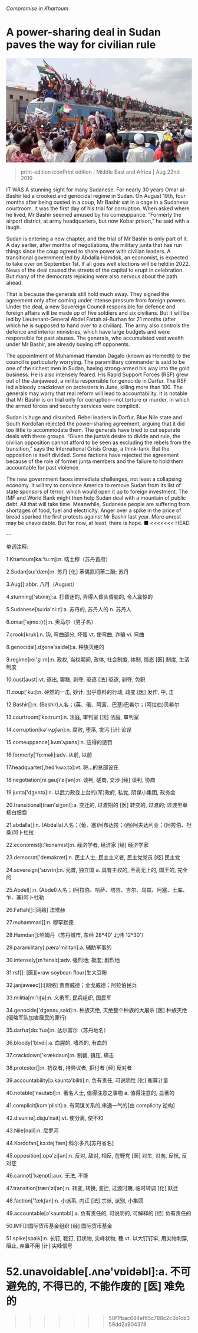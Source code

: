 ###### Compromise in Khartoum

# A power-sharing deal in Sudan paves the way for civilian rule 

![image](images/20190824_MAP004.jpg) 

> print-edition iconPrint edition | Middle East and Africa | Aug 22nd 2019 

IT WAS A stunning sight for many Sudanese. For nearly 30 years Omar al-Bashir led a crooked and genocidal regime in Sudan. On August 19th, four months after being ousted in a coup, Mr Bashir sat in a cage in a Sudanese courtroom. It was the first day of his trial for corruption. When asked where he lived, Mr Bashir seemed amused by his comeuppance. “Formerly the airport district, at army headquarters, but now Kobar prison,” he said with a laugh. 

Sudan is entering a new chapter, and the trial of Mr Bashir is only part of it. A day earlier, after months of negotiations, the military junta that has run things since the coup agreed to share power with civilian leaders. A transitional government led by Abdalla Hamdok, an economist, is expected to take over on September 1st. If all goes well elections will be held in 2022. News of the deal caused the streets of the capital to erupt in celebration. But many of the democrats rejoicing were also nervous about the path ahead. 

That is because the generals still hold much sway. They signed the agreement only after coming under intense pressure from foreign powers. Under the deal, a new Sovereign Council responsible for defence and foreign affairs will be made up of five soldiers and six civilians. But it will be led by Lieutenant-General Abdel Fattah al-Burhan for 21 months (after which he is supposed to hand over to a civilian). The army also controls the defence and interior ministries, which have large budgets and were responsible for past abuses. The generals, who accumulated vast wealth under Mr Bashir, are already buying off opponents. 

The appointment of Muhammad Hamdan Dagalo (known as Hemedti) to the council is particularly worrying. The paramilitary commander is said to be one of the richest men in Sudan, having strong-armed his way into the gold business. He is also intensely feared. His Rapid Support Forces (RSF) grew out of the Janjaweed, a militia responsible for genocide in Darfur. The RSF led a bloody crackdown on protesters in June, killing more than 100. The generals may worry that real reform will lead to accountability. It is notable that Mr Bashir is on trial only for corruption—not torture or murder, in which the armed forces and security services were complicit. 

Sudan is huge and disunited. Rebel leaders in Darfur, Blue Nile state and South Kordofan rejected the power-sharing agreement, arguing that it did too little to accommodate them. The generals have tried to cut separate deals with these groups. “Given the junta’s desire to divide and rule, the civilian opposition cannot afford to be seen as excluding the rebels from the transition,” says the International Crisis Group, a think-tank. But the opposition is itself divided. Some factions have rejected the agreement because of the role of former junta members and the failure to hold them accountable for past violence. 

The new government faces immediate challenges, not least a collapsing economy. It will try to convince America to remove Sudan from its list of state sponsors of terror, which would open it up to foreign investment. The IMF and World Bank might then help Sudan deal with a mountain of public debt. All that will take time. Meanwhile, Sudanese people are suffering from shortages of food, fuel and electricity. Anger over a spike in the price of bread sparked the first protests against Mr Bashir last year. More unrest may be unavoidable. But for now, at least, there is hope. ■ 
<<<<<<< HEAD

-- 

 单词注释:

1.Khartoum[ka:'tu:m]:n. 喀土穆（苏丹首府） 

2.Sudan[su:'dæn]:n. 苏丹 [化] 苯偶氮间苯二酚; 苏丹 

3.Aug[]:abbr. 八月（August） 

4.stunning['stʌniŋ]:a. 打昏迷的, 弄得人昏头昏脑的, 令人震惊的 

5.Sudanese[su:dә'ni:z]:a. 苏丹的, 苏丹人的 n. 苏丹人 

6.omar['әjmɑ:(r)]:n. 奥马尔（男子名） 

7.crook[kruk]:n. 钩, 弯曲部分, 坏蛋 vt. 使弯曲, 诈骗 vi. 弯曲 

8.genocidal[.dʒenә'saidәl]:a. 种族灭绝的 

9.regime[rei'ʒi:m]:n. 政权, 当权期间, 政体, 社会制度, 体制, 情态 [医] 制度, 生活制度 

10.oust[aust]:vt. 逐出, 罢黜, 剥夺, 驱逐 [法] 驱逐, 剥夺, 免职 

11.coup['ku:]:n. 砰然的一击, 妙计, 出乎意料的行动, 政变 [医] 发作, 中, 击 

12.Bashir[]:n. (Bashir)人名；(英、俄、阿富、巴基)巴希尔；(阿拉伯)贝希尔 

13.courtroom['kɒ:trum]:n. 法庭, 审判室 [法] 法庭, 审判室 

14.corruption[kә'rʌpʃәn]:n. 腐败, 堕落, 贪污 [计] 论误 

15.comeuppance[.kʌm'ʌpәns]:n. 应得的惩罚 

16.formerly['fɒ:mәli]:adv. 从前, 以前 

17.headquarter[,hed'kwɔ:tә]:vt. 将...的总部设在 

18.negotiation[ni.gәuʃi'eiʃәn]:n. 谈判, 磋商, 交涉 [经] 谈判, 协商 

19.junta['dʒʌntә]:n. 以武力政变上台的(军)政府, 私党, 阴谋小集团, 政务会 

20.transitional[træn'siʒәnl]:a. 变迁的, 过渡期的 [医] 转变的, 过渡的; 过渡型单核白细胞 

21.abdalla[]:n. (Abdalla)人名；(葡、塞)阿布达拉；(西)阿夫达利亚；(阿拉伯、坦桑)阿卜杜拉 

22.economist[i:'kɒnәmist]:n. 经济学者, 经济家 [经] 经济学家 

23.democrat['demәkræt]:n. 民主人士, 民主主义者, 民主党党员 [经] 民主党 

24.sovereign['sɒvrin]:n. 元首, 独立国 a. 具有主权的, 至高无上的, 国王的, 完全的 

25.Abdel[]:n. (Abdel)人名；(阿拉伯、哈萨、塔吉、吉尔、乌兹、阿塞、土库、乍、塞)阿卜杜勒 

26.Fattah[]:[网络] 法塔赫 

27.muhammad[]:n. 穆罕默德 

28.Hamdan[]:哈姆丹（苏丹城市, 东经 28º40' 北纬 12º30'） 

29.paramilitary[.pærә'militәri]:a. 辅助军事的 

30.intensely[ɪn'tenslɪ]:adv. 强烈地; 极度; 剧烈地 

31.rsf[]: [医][=raw soybean flour]生大豆粉 

32.janjaweed[]:[网络] 贾贾威德；金戈威德；阿拉伯民兵 

33.militia[mi'liʃә]:n. 义勇军, 民兵组织, 国民军 

34.genocide['dʒenәu,said]:n. 种族灭绝, 灭绝整个种族的大屠杀 [医] 种族灭绝(侵略军队加害居民的罪行) 

35.darfur[dɑ:'fuə]:n. 达尔富尔（苏丹地名） 

36.bloody['blʌdi]:a. 血腥的, 嗜杀的, 有血的 

37.crackdown['krækdaun]:n. 制裁, 镇压, 痛击 

38.protester[]:n. 抗议者, 持异议者, 拒付者 [经] 反对者 

39.accountability[ә.kauntә'biliti]:n. 负有责任, 可说明性 [化] 衡算计量 

40.notable['nәutәbl]:n. 著名人士, 值得注意之事物 a. 值得注意的, 显著的 

41.complicit[kәm'plisit]:a. 有同谋关系的,串通一气的[由 complicity 逆构] 

42.disunite[.disju'nait]:vt. 使分离, 使不和 

43.Nile[nail]:n. 尼罗河 

44.Kordofan[,kɔ:dәj'fæn]:科尔多凡[苏丹省名] 

45.opposition[.ɒpә'ziʃәn]:n. 反对, 敌对, 相反, 在野党 [医] 对生, 对向, 反抗, 反对症 

46.cannot['kænɒt]:aux. 无法, 不能 

47.transition[træn'ziʃәn]:n. 转变, 转换, 变迁, 过渡时期, 临时转调 [化] 跃迁 

48.faction['fækʃәn]:n. 小派系, 内讧 [法] 宗派, 派别, 小集团 

49.accountable[ә'kauntәbl]:a. 负有责任的, 可说明的, 可解释的 [经] 负有责任的 

50.IMF[]:国际货币基金组织 [经] 国际货币基金 

51.spike[spaik]:n. 长钉, 鞋钉, 钉状物, 尖峰状物, 穗 vt. 以大钉钉牢, 用尖物刺穿, 阻止, 弃置不用 [计] 尖峰信号 

52.unavoidable[.ʌnә'vɒidәbl]:a. 不可避免的, 不得已的, 不能作废的 [医] 难免的 
=======
>>>>>>> 50f1fbac684ef65c788c2c3b1cb359dd2a904378

